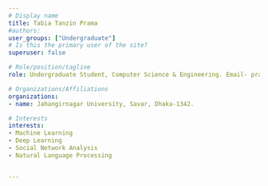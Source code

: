 ```yaml
---
# Display name
title: Tabia Tanzin Prama
#authors:
user_groups: ["Undergraduate"]
# Is this the primary user of the site?
superuser: false

# Role/position/tagline
role: Undergraduate Student, Computer Science & Engineering. Email- prama.stu2017@juniv.edu

# Organizations/Affiliations
organizations:
- name: Jahangirnagar University, Savar, Dhaka-1342.

# Interests
interests:
- Machine Learning
- Deep Learning 
- Social Network Analysis
- Natural Language Processing


---
```

